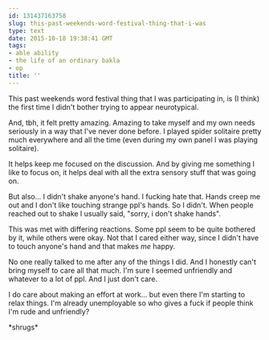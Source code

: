 ```yaml
---
id: 131437163758
slug: this-past-weekends-word-festival-thing-that-i-was
type: text
date: 2015-10-18 19:38:41 GMT
tags:
- able ability
- the life of an ordinary bakla
- op
title: ''
---
```

This past weekends word festival thing that I was participating in, is (I think) the first time I didn't bother trying to appear neurotypical.

And, tbh, it felt pretty amazing. Amazing to take myself and my own needs seriously in a way that I've never done before. I played spider solitaire pretty much everywhere and all the time (even during my own panel I was playing solitaire).

It helps keep me focused on the discussion. And by giving me something I like to focus on, it helps deal with all the extra sensory stuff that was going on.

But also... I didn't shake anyone's hand. I fucking hate that. Hands creep me out and I don't like touching strange ppl's hands. So I didn't. When people reached out to shake I usually said, "sorry, i don't shake hands". 

This was met with differing reactions. Some ppl seem to be quite bothered by it, while others were okay. Not that I cared either way, since I didn't have to touch anyone's hand and that makes _me_ happy.

No one really talked to me after any of the things I did. And I honestly can't bring myself to care all that much. I'm sure I seemed unfriendly and whatever to a lot of ppl. And I just don't care.

I do care about making an effort at work... but even there I'm starting to relax things. I'm already unemployable so who gives a fuck if people think I'm rude and unfriendly?

\*shrugs\*